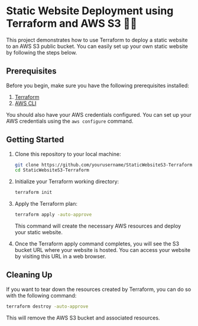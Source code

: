 # Static Website Deployment using Terraform and AWS S3 👨‍💻

This project demonstrates how to use Terraform to deploy a static website to an AWS S3 public bucket. You can easily set up your own static website by following the steps below.

## Prerequisites

Before you begin, make sure you have the following prerequisites installed:

1. [Terraform](https://www.terraform.io/downloads.html)
2. [AWS CLI](https://aws.amazon.com/cli/)

You should also have your AWS credentials configured. You can set up your AWS credentials using the `aws configure` command.

## Getting Started

1. Clone this repository to your local machine:

   ```bash
   git clone https://github.com/yourusername/StaticWebsiteS3-Terraform.git
   cd StaticWebsiteS3-Terraform


2. Initialize your Terraform working directory:

   ```bash
   terraform init
   ```


3. Apply the Terraform plan:

   ```bash
   terraform apply -auto-approve
   ```

   This command will create the necessary AWS resources and deploy your static website.

5. Once the Terraform apply command completes, you will see the S3 bucket URL where your website is hosted. You can access your website by visiting this URL in a web browser.

## Cleaning Up

If you want to tear down the resources created by Terraform, you can do so with the following command:

```bash
terraform destroy -auto-approve
```

This will remove the AWS S3 bucket and associated resources.